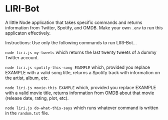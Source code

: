 # LIRI-Bot

A little Node application that takes specific commands and returns information from Twitter, Spotify, and OMDB. Make your own `.env` to run this applicaton effectively.

Instructions: Use only the following commands to run LIRI-Bot...

`node liri.js my-tweets` which returns the last twenty tweets of a dummy Twitter account.

`node liri.js spotify-this-song EXAMPLE` which, provided you replace EXAMPLE with a valid song title, returns a Spotify track with information on the artist, album, etc.

`node liri.js movie-this EXAMPLE` which, provided you replace EXAMPLE with a valid movie title, returns information from OMDB about that movie (release date, rating, plot, etc).

`node liri.js do-what-this-says` which runs whatever command is written in the `random.txt` file. 
